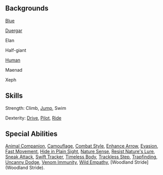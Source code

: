 ## Backgrounds

[Blue](Blue)

[Duergar](Duergar)

Elan

Half-giant

[Human](Human)

Maenad

Xeph

## Skills

Strength: Climb, [Jump](Jump), Swim

Dexterity: [Drive](Drive), [Pilot](Pilot), [Ride](Ride)

## Special Abilities

[Animal Companion](AnimalCompanion), [Camouflage](Camouflage), [Combat Style](CombatStyle), [Enhance Arrow](EnhanceArrow), [Evasion](Evasion), [Fast Movement](FastMovement), [Hide in Plain Sight](HideInPlainSight), [Nature Sense](NatureSense), [Resist Nature's Lure](ResistNaturesLure), [Sneak Attack](SneakAttack), [Swift Tracker](SwiftTracker), [Timeless Body](TimelessBody), [Trackless Step](TracklessStep), [Trapfinding](Trapfinding), [Uncanny Dodge](UncannyDodge), [Venom Immunity](VenomImmunity), [Wild Empathy](WildEmpathy), [Woodland Stride](Woodland Stride).

